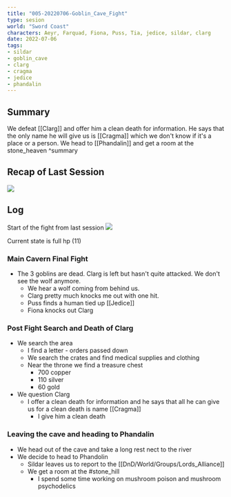 ```yaml
---
title: "005-20220706-Goblin_Cave_Fight"
type: sesion
world: "Sword Coast"
characters: Aeyr, Farquad, Fiona, Puss, Tia, jedice, sildar, clarg
date: 2022-07-06
tags: 
- sildar
- goblin_cave
- clarg
- cragma
- jedice
- phandalin
---
```


## Summary
We defeat [[Clarg]] and offer him a clean death for information. He says that the only name he will give us is [[Cragma]] which we don't know if it's a place or a person. We head to [[Phandalin]] and get a room at the stone_heaven ^summary

## Recap of Last Session
![](004-20220622-Goblin_Cave##^summary)

## Log
Start of the fight from last session
![](004-20220622-Goblin_Cave##^fight) 

Current state is full hp (11)

### Main Cavern Final Fight
* The 3 goblins are dead. Clarg is left but hasn't quite attacked. We don't see the wolf anymore.
	* We hear a wolf coming from behind us.
	* Clarg pretty much knocks me out with one hit.
	* Puss finds a human tied up [[Jedice]]
	* Fiona knocks out Clarg

### Post Fight Search and Death of Clarg
* We search the area
	*  I find a letter - orders passed down
	* We search the crates and find medical supplies and clothing
	* Near the throne we find a treasure chest
		* 700 copper 
		* 110 silver
		* 60 gold
* We question Clarg
	* I offer a clean death for information and he says that all he can give us for a clean death is name [[Cragma]] 
		* I give him a clean death

### Leaving the cave and heading to Phandalin
* We head out of the cave and take a long rest nect to the river
* We decide to head to Phandolin
	* Sildar leaves us to report to the [[DnD/World/Groups/Lords_Alliance]]
	* We get a room at the #stone_hill
		*  I spend some time working on mushroom poison and mushroom psychodelics
